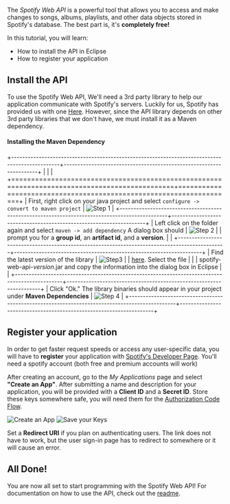 The *Spotify Web API* is a powerful tool that allows you to access and make changes to songs, albums, playlists, and other data
objects stored in Spotify's database. The best part is, it's **completely free!**

In this tutorial, you will learn:

* How to install the API in Eclipse
* How to register your application

## Install the API
To use the Spotify Web API, We'll need a 3rd party library to help our application communicate with Spotify's servers. Luckily
for us, Spotify has provided us with one [Here](https://github.com/thelinmichael/spotify-web-api-java). However, since the API
library depends on other 3rd party libraries that we don't have, we must install it as a Maven dependency.

#### Installing the Maven Dependency

+-----------------------------------------------------------------------------------------------+--------------------------------------------------------------------+
|                                                                                               |                                                                    |
+===============================================================================================+====================================================================+
| First, right click on your java project and select `configure -> convert to maven project`    | ![Step 1](https://dylanjtastet.github.io/assets/images/maven1.png) |
+-----------------------------------------------------------------------------------------------+--------------------------------------------------------------------+
| Left click on the folder again and select `maven -> add dependency` A dialog box should       | ![Step 2](https://dylanjtastet.github.io/assets/images/maven2.png) |
| prompt you for a **group id**, an **artifact id**, and a **version**.                         |                                                                    |
+-----------------------------------------------------------------------------------------------+--------------------------------------------------------------------+
| Find the latest version of the library                                                        | ![Step3](https://dylanjtastet.github.io/assets/images/maven3.png)  |
| [here](https://oss.sonatype.org/#nexus-search;quick~spotify-web-api-java). Select the file    |                                                                    |
| spotify-web-api-*version*.jar and copy the information into the dialog box in Eclipse         |                                                                    |
+-----------------------------------------------------------------------------------------------+--------------------------------------------------------------------+
| Click "Ok." The library binaries should appear in your project under **Maven Dependencies**   | ![Step 4](https://dylanjtastet.github.io/assets/images/maven5.png) |
+-----------------------------------------------------------------------------------------------+--------------------------------------------------------------------+

<!--
+---------------+---------------+--------------------+
| Fruit         | Price         | Advantages         |
+===============+===============+====================+
| Bananas       | $1.34         | ```fadfdf```- built-in wrapper |
|               |               | - bright color     |
+---------------+---------------+--------------------+
| Oranges       | $2.10         |![Step 3](https://dylanjtastet.github.io/assets/images/maven4.png)|
|               |               |![Step 4](https://dylanjtastet.github.io/assets/images/maven5.png)|
+---------------+---------------+--------------------+
-->

## Register your application
In order to get faster request speeds or access any user-specific data, you will have to **register** your application with [Spotify's Developer Page](https://developer.spotify.com/my-applications/#!/applications).
You'll need a spotify account (both free and premium accounts will work) 

After creating an account, go to the *My Applications* page and select **"Create an App"**. After submitting a name and description for your application, you will be provided with a 
**Client ID** and a **Secret ID**. Store these keys somewhere safe, you will need them for the [Authorization Code Flow](https://developer.spotify.com/web-api/authorization-guide/#authorization-code-flow).

![Create an App](https://dylanjtastet.github.io/assets/images/keys.png)
![Save your Keys](https://dylanjtastet.github.io/assets/images/appcreate.png)

Set a **Redirect URI** if you plan on authenticating users. The link does not have to work, but the user sign-in page has to redirect to somewhere
or it will cause an error.

## All Done!
You are now all set to start programming with the Spotify Web API! For documentation on how to use the API, check out the [readme](https://github.com/thelinmichael/spotify-web-api-java/#usage).


